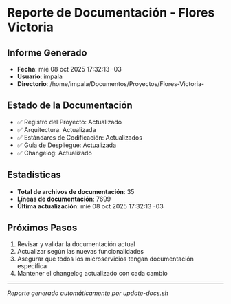 # Reporte de Documentación - Flores Victoria

## Informe Generado
- **Fecha**: mié 08 oct 2025 17:32:13 -03
- **Usuario**: impala
- **Directorio**: /home/impala/Documentos/Proyectos/Flores-Victoria-

## Estado de la Documentación
- ✅ Registro del Proyecto: Actualizado
- ✅ Arquitectura: Actualizada
- ✅ Estándares de Codificación: Actualizados
- ✅ Guía de Despliegue: Actualizada
- ✅ Changelog: Actualizado

## Estadísticas
- **Total de archivos de documentación**: 35
- **Líneas de documentación**: 7699
- **Última actualización**: mié 08 oct 2025 17:32:13 -03

## Próximos Pasos
1. Revisar y validar la documentación actual
2. Actualizar según las nuevas funcionalidades
3. Asegurar que todos los microservicios tengan documentación específica
4. Mantener el changelog actualizado con cada cambio

---
*Reporte generado automáticamente por update-docs.sh*
